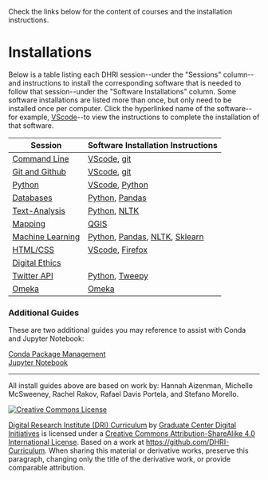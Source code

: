 Check the links below for the content of courses and the installation instructions.

# Installations

Below is a table listing each DHRI session--under the "Sessions" column--and instructions to install the corresponding software that is needed to follow that session--under the "Software Installations" column. Some software installations are listed more than once, but only need to be installed once per computer. Click the hyperlinked name of the software--for example, [VScode](sections/vscode.md)--to view the instructions to complete the installation of that software.  

Session | Software Installation Instructions
--------| ---------
[Command Line](https://github.com/GC-DRI/command-line) | [VScode](sections/vscode.md), [git](sections/git.md) | 
[Git and Github](https://github.com/GC-DRI/git) | [VScode](sections/vscode.md), [git](sections/git.md) |
[Python](https://github.com/GC-DRI/python) | [VScode](sections/vscode.md), [Python](sections/python.md) | 
[Databases](https://github.com/GC-DRI/databases) | [Python](sections/python.md), [Pandas](sections/pandas.md) |
[Text-Analysis](https://github.com/GC-DRI/text-analysis) | [Python](sections/python.md), [NLTK](sections/nltk.md) |
[Mapping](https://github.com/GC-DRI/mapping) | [QGIS](sections/qgis.md) |
[Machine Learning](https://github.com/GC-DRI/machine-learning)| [Python](sections/python.md), [Pandas](sections/pandas.md), [NLTK](sections/nltk.md), [Sklearn](sections/sklearn.md)|
[HTML/CSS](https://github.com/DHRI-Curriculum/html-css) | [VScode](sections/vscode.md), [Firefox](https://www.mozilla.org/en-US/firefox/new/) |
[Digital Ethics](https://github.com/GC-DRI/digital-ethics) |
[Twitter API](https://github.com/GC-DRI/twitter-api) | [Python](sections/python.md), [Tweepy](sections/tweepy.md) | [Conda](sections/conda.md), [Jupyter](sections/jupyter.md)
[Omeka](https://github.com/GC-DRI/omeka) | [Omeka](https://omeka.org/classic/download/) | [Omeka.net](https://github.com/GCDigitalFellows/omeka/blob/master/omekainstall.md)

### Additional Guides  

These are two additional guides you may reference to assist with Conda and Jupyter Notebook:  

[Conda Package Management](sections/conda.md)  
[Jupyter Notebook](sections/jupyter.md)  

<!-- 
### Software Installations

[Firefox](https://www.mozilla.org/en-US/firefox/)  
[git](sections/git.md)  
[QGIS](sections/qgis.md)  
[Visual Studio Code](sections/vscode.md)  

### Python Packages

[Natural Language Tool Kit (NLTK)](sections/nltk.md)  
[Pandas](sections/pandas.md)  
[Scikit-Learn](sections/sklearn.md)  
[Tweepy](sections/tweepy.md)  

Session Leader: Hannah Aizenman
-->
 
-----

All install guides above are based on work by: Hannah Aizenman, Michelle McSweeney, Rachel Rakov, Rafael Davis Portela, and Stefano Morello.

[![Creative Commons License](https://i.creativecommons.org/l/by-sa/4.0/88x31.png)](http://creativecommons.org/licenses/by-sa/4.0/)

[Digital Research Institute (DRI) Curriculum](http://purl.org/dc/terms/) by [Graduate Center Digital Initiatives](https://gcdi.commons.gc.cuny.edu/) is licensed under a [Creative Commons Attribution-ShareAlike 4.0 International License](http://creativecommons.org/licenses/by-sa/4.0/). Based on a work at <https://github.com/DHRI-Curriculum>. When sharing this material or derivative works, preserve this paragraph, changing only the title of the derivative work, or provide comparable attribution.
